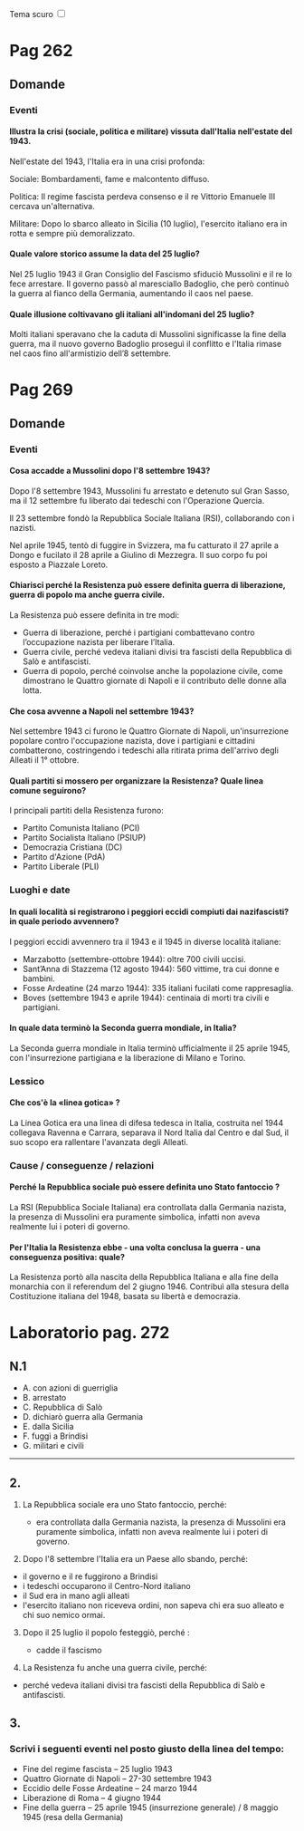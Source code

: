<link rel="stylesheet" href="../style.css">

<label style="position:static;" for="tema-scuro">Tema scuro
<input type="checkbox" id="tema-scuro"></input>
</label>

# Pag 262
## Domande
### Eventi
#### Illustra la crisi (sociale, politica e militare) vissuta dall'Italia nell'estate del 1943.

Nell'estate del 1943, l'Italia era in una crisi profonda:

Sociale: Bombardamenti, fame e malcontento diffuso.

Politica: Il regime fascista perdeva consenso e il re Vittorio Emanuele III cercava un'alternativa.

Militare: Dopo lo sbarco alleato in Sicilia (10 luglio), l'esercito italiano era in rotta e sempre più demoralizzato.



#### Quale valore storico assume la data del 25 luglio?

Nel 25 luglio 1943 il Gran Consiglio del Fascismo sfiduciò Mussolini e il re lo fece arrestare. Il governo passò al maresciallo Badoglio, che però continuò la guerra al fianco della Germania, aumentando il caos nel paese.

#### Quale illusione coltivavano gli italiani all'indomani del 25 luglio?

Molti italiani speravano che la caduta di Mussolini significasse la fine della guerra, ma il nuovo governo Badoglio proseguì il conflitto e l'Italia rimase nel caos fino all'armistizio dell’8 settembre.


# Pag 269
## Domande 
### Eventi
#### Cosa accadde a Mussolini dopo l'8 settembre 1943?
Dopo l'8 settembre 1943, Mussolini fu arrestato e detenuto sul Gran Sasso, ma il 12 settembre fu liberato dai tedeschi con l'Operazione Quercia. 

Il 23 settembre fondò la Repubblica Sociale Italiana (RSI), collaborando con i nazisti. 

Nel aprile 1945, tentò di fuggire in Svizzera, ma fu catturato il 27 aprile a Dongo e fucilato il 28 aprile a Giulino di Mezzegra. Il suo corpo fu poi esposto a Piazzale Loreto.

#### Chiarisci perché la Resistenza può essere definita guerra di liberazione, guerra di popolo ma anche guerra civile.
La Resistenza può essere definita in tre modi:
- Guerra di liberazione, perché i partigiani combattevano contro l’occupazione nazista per liberare l’Italia.
- Guerra civile, perché vedeva italiani divisi tra fascisti della Repubblica di Salò e antifascisti.
- Guerra di popolo, perché coinvolse anche la popolazione civile, come dimostrano le Quattro giornate di Napoli e il contributo delle donne alla lotta.

#### Che cosa avvenne a Napoli nel settembre 1943?

Nel settembre 1943 ci furono le Quattro Giornate di Napoli, un'insurrezione popolare contro l'occupazione nazista, dove i partigiani e cittadini combatterono, costringendo i tedeschi alla ritirata prima dell'arrivo degli Alleati il 1° ottobre.

#### Quali partiti si mossero per organizzare la Resistenza? Quale linea comune seguirono?

I principali partiti della Resistenza furono:
- Partito Comunista Italiano (PCI)
- Partito Socialista Italiano (PSIUP)
- Democrazia Cristiana (DC)
- Partito d'Azione (PdA)
- Partito Liberale (PLI)

### Luoghi e date
#### In quali località si registrarono i peggiori eccidi compiuti dai nazifascisti? in quale periodo avvennero?
I peggiori eccidi avvennero tra il 1943 e il 1945 in diverse località italiane:
- Marzabotto (settembre-ottobre 1944): oltre 700 civili uccisi.
- Sant’Anna di Stazzema (12 agosto 1944): 560 vittime, tra cui donne e bambini.
- Fosse Ardeatine (24 marzo 1944): 335 italiani fucilati come rappresaglia.
- Boves (settembre 1943 e aprile 1944): centinaia di morti tra civili e partigiani.


#### In quale data terminò la Seconda guerra mondiale, in Italia?
La Seconda guerra mondiale in Italia terminò ufficialmente il 25 aprile 1945, con l'insurrezione partigiana e la liberazione di Milano e Torino.

### Lessico

#### Che cos'è la «linea gotica» ?
La Linea Gotica era una linea di difesa tedesca in Italia, costruita nel 1944 collegava Ravenna e Carrara, separava il Nord Italia dal Centro e dal Sud, il suo scopo era rallentare l'avanzata degli Alleati.

### Cause / conseguenze / relazioni
#### Perché la Repubblica sociale può essere definita uno Stato fantoccio ? 
La RSI (Repubblica Sociale Italiana) era controllata dalla Germania nazista, la presenza di Mussolini era puramente simbolica, infatti non aveva realmente lui i poteri di governo.

#### Per l'Italia la Resistenza ebbe - una volta conclusa la guerra - una conseguenza positiva: quale?
La Resistenza portò alla nascita della Repubblica Italiana e alla fine della monarchia con il referendum del 2 giugno 1946. Contribuì alla stesura della Costituzione italiana del 1948, basata su libertà e democrazia.

# Laboratorio pag. 272

## N.1
- A. con azioni di guerriglia
- B. arrestato
- C. Repubblica di Salò
- D. dichiarò guerra alla Germania 
- E. dalla Sicilia
- F. fuggì a Brindisi
- G. militari e civili


--- 
## 2.
1. La Repubblica sociale era uno Stato fantoccio, perché:
   - era controllata dalla Germania nazista, la presenza di Mussolini era puramente simbolica, infatti non aveva realmente lui i poteri di governo.

2. Dopo l'8 settembre l'Italia era un Paese allo sbando, perché:

 - il governo e il re fuggirono a Brindisi 
 - i tedeschi occuparono il Centro-Nord italiano
 - il Sud era in mano agli alleati
 - l'esercito italiano non riceveva ordini, non sapeva chi era suo alleato e chi suo nemico ormai.


3. Dopo il 25 luglio il popolo festeggiò, perché :
   - cadde il fascismo

4. La Resistenza fu anche una guerra civile, perché:
 - perché vedeva italiani divisi tra fascisti della Repubblica di Salò e antifascisti.

## 3.
### Scrivi i seguenti eventi nel posto giusto della linea del tempo:
- Fine del regime fascista – 25 luglio 1943
- Quattro Giornate di Napoli – 27-30 settembre 1943
- Eccidio delle Fosse Ardeatine – 24 marzo 1944
- Liberazione di Roma – 4 giugno 1944
- Fine della guerra – 25 aprile 1945 (insurrezione generale) / 8 maggio 1945 (resa della Germania)

<!-- 
Scrivi i seguenti eventi nel posto giusto della linea del tempo:
- eccidio delle Fosse Ardeatine
- fine della guerra
- Quattro giornate di Napoli
- fine del regime fascista
- liberazione di Roma
-->




